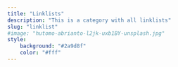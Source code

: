 ```yaml
---
title: "Linklists"
description: "This is a category with all linklists"
slug: "linklist"
#image: "hutomo-abrianto-l2jk-uxb1BY-unsplash.jpg"
style:
    background: "#2a9d8f"
    color: "#fff"
---
```

